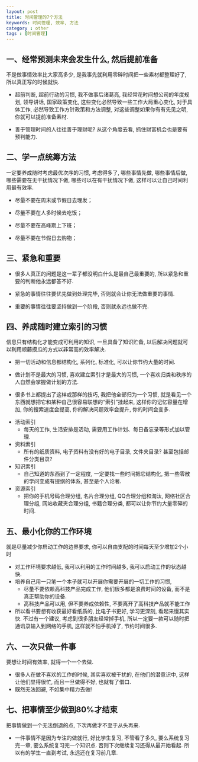 ```yaml
---
layout: post
title: 时间管理的7个方法
keywords: 时间管理, 效率, 方法
category : other
tags : [时间管理]
---
```


## 一、经常预测未来会发生什么, 然后提前准备

不是做事情效率比大家高多少, 是我事先就利用零碎时间把一些素材都整理好了, 所以真正写的时候就快. 

<ul>
<li><p>超前判断, 超前行动的习惯, 我不做事后诸葛亮, 我经常花时间想公司的年度规划, 领导讲话, 国家政策变化, 这些变化必然导致一些工作大局重心变化, 对于具体工作, 必然导致工作方针政策和方法调整, 对这些调整如果你有有先见之明, 你就可以提前准备素材.</p></li> 
<li><p>善于管理时间的人往往善于理财呢? 从这个角度去看, 抓住财富机会也是要有预判能力. </p></li>
</ul>

## 二、学一点统筹方法

一定要养成随时考虑最优次序的习惯, 考虑得多了, 哪些事情先做, 哪些事情后做, 哪些需要在无干扰情况下做, 哪些可以在有干扰情况下做, 这样可以让自己时间利用最有效率. 

<ul>
<li><p>尽量不要在周末或节假日去理发；</p></li>
<li><p>尽量不要在人多时候去吃饭；</p></li>
<li><p>尽量不要在高峰期上下班；</p></li>
<li><p>尽量不要在节假日去购物；</p></li>
</ul>

## 三、紧急和重要

<ul>
<li><p>很多人真正的问题是这一辈子都没明白什么是最自己最重要的, 所以紧急和重要的判断他永远都答不好. </p></li>
<li><p>紧急的事情往往要优先做到处理完毕, 否则就会让你无法做重要的事情. </p></li>
<li><p>重要的事情往往要坚持做到一个阶段, 否则就永远也做不完. </p></li>
</ul>

## 四、养成随时建立索引的习惯

信息只有结构化才能变成可利用的知识, 一旦具备了知识贮备, 以后解决问题就可以利用顺藤摸瓜的方式以非常高的效率解决. 

<ul>
<li><p>把一切活动和信息都结构化, 系列化, 标准化, 可以让你节约大量的时间. </p></li>
<li><p>做计划不是最大的习惯, 喜欢建立索引才是最大的习惯, 一个喜欢归类和秩序的人自然会掌握做计划的方法. </p></li>
<li><p>很多书上都提出了这样或那样的技巧, 我把他全部归为一个习惯, 就是看见一个东西就想把它和某种自己很容易联想的“索引”挂起来, 这样你的记忆容量在增加, 你的搜索速度会提高, 你的解决问题效率会提升, 你的时间会变多. </p></li>

<li>活动索引
  <ul>
    <li>每天的工作, 生活安排是活动, 需要用工作计划、每日备忘录等形式加以管理. </li>
  </ul>
</li>

<li>资料索引
  <ul>
    <li>所有的纸质资料, 电子资料有没有好的电子目录, 文件夹目录? 甚至包括邮件分类目录? </li>
  </ul>
</li>

<li>知识索引
  <ul>
    <li>自己知道的东西到了一定程度, 一定要找一些时间把它结构化, 把一些零散的学问变成有提纲的体系, 甚至是个人论著. </li>
  </ul>
</li>

<li>资源索引
  <ul>
    <li>把你的手机号码合理分组, 名片合理分组, QQ合理分组和淘汰, 网络社区合理分组, 网站收藏夹合理分组, 书籍合理分类, 都可以让你节约大量零碎的时间. </li>
  </ul>
</li>
</ul>

## 五、最小化你的工作环境

就是尽量减少你启动工作的边界要求, 你可以自由支配的时间每天至少增加2个小时

<ul>
<li>对工作环境要求越低, 我可以利用的工作时间越多, 我可以启动工作的状态越快. </li>
<li>培养自己用一只笔一个本子就可以开展你需要开展的一切工作的习惯, 
  <ul>
    <li>尽量不要依赖高科技产品完成工作, 他们很多都是浪费时间的设备, 而不是真正帮助你的设备. </li>
    <li>高科技产品可以用, 但不要养成依赖性, 不要离开了高科技产品就不能工作</li>
  </ul>
</li>
<li>所以看书要想有收获最好看纸质的, 比电子书更好, 学习更深刻, 看起来慢其实快. 不过有一个建议, 考虑到很多朋友经常掉手机, 所以一定要一款可以随时把通讯录输入到网络的手机, 这样就不怕手机掉了, 节约时间很多. </li>
</ul>

## 六、一次只做一件事

要想让时间有效率, 就得一个一个去做. 

<ul>
<li>很多人在做不喜欢的工作的时候, 其实喜欢被干扰的, 在他们的潜意识中, 这样让他们显得很忙, 而且一旦做得不好, 也就有了借口. </li>
<li>既然无法回避, 不如集中精力去做!</li>
</ul>

## 七、把事情至少做到80%才结束

把事情做到一个无法倒退的点,  下次再做才不至于从头再来. 

<ul>
<li>一件事情不是因为专注的做就行, 好比学生复习, 不管看了多久, 要么系统复习完一章, 要么系统复习完一个知识点. 否则下次继续复习还得从最开始看起. 所以有的学生一直到考试, 永远还在复习前几章. </li>
</ul>
